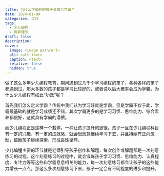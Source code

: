 ```yaml
---
title: 为什么学编程的孩子会成为学霸？
date: 2024-01-09
categories: 工作
tags:
  - 少儿编程
  - 教育理念
draft: false
description: 
cover:
  image: <image path/url>
  alt: <alt text>
  caption: <text>
  relative: false
  hidden: true
---
```

做了这么多年少儿编程教育，期间遇到过几千个学习编程的孩子，各种各样的孩子都遇到过，那大多数的孩子都是学习比较好的，或者说以后大概率会成为学霸，为什么少儿编程有如此“功效”呢？

首先我们怎么定义学霸？传统中我们认为学习好就是学霸，但是学霸不仅于此，学霸最基础的就是学习成绩还不错，其次学霸更多的是学习习惯、思维能力、综合素养都很好，这就具有学霸的潜质。

而少儿编程正是这样一个载体，一种让孩子提升的途径。孩子一旦在少儿编程科目有一定的兴趣，有一定的成就感，就会很愿意继续学习下去，并且持续有正向激励，鼓励孩子继续探索，形成良性循环。

少儿编程主要的环节就是老师引导孩子创作和解题，每次创作或解题都是一次刻意练习的过程。这个刻意练习的过程中，就会锻炼孩子学习习惯、思维能力、认真程度、专注力等等这些和学霸息息相关的能力，每一次刻意练习都会让孩子的这些能力增长一点点，那这么多次刻意练习下来，孩子一定会有不同程度的进步和提升。